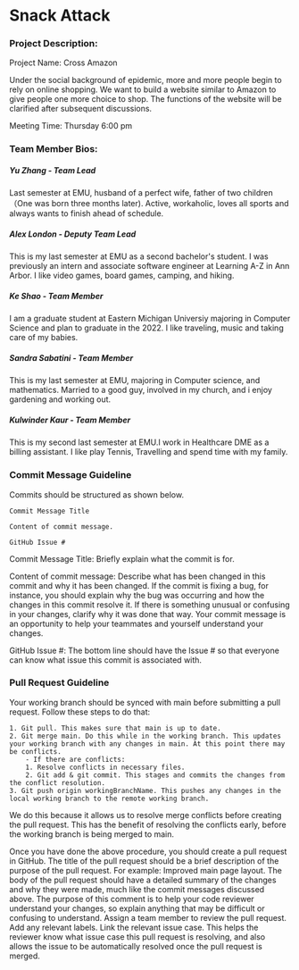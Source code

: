 # Snack Attack

### Project Description: 

Project Name: Cross Amazon

Under the social background of epidemic, more and more people begin to rely on online shopping. We want to build a website similar to Amazon to give people one more choice to shop. The functions of the website will be clarified after subsequent discussions.

Meeting Time: Thursday 6:00 pm

### Team Member Bios:

##### Yu Zhang - Team Lead

Last semester at EMU, husband of a perfect wife, father of two children（One was born three months later). Active, workaholic, loves all sports and always wants to finish ahead of schedule.

##### Alex London - Deputy Team Lead

This is my last semester at EMU as a second bachelor's student. I was previously an intern and associate software engineer at Learning A-Z in Ann Arbor. I like video games, board games, camping, and hiking.

##### Ke Shao - Team Member

I am a graduate student at Eastern Michigan Universiy majoring in Computer Science and plan to graduate in the 2022. I like traveling, music and taking care of my babies.

##### Sandra Sabatini - Team Member

This is my last semester at EMU, majoring in Computer science, and mathematics. Married to a good guy, involved in my church, and i enjoy gardening and working out. 

##### Kulwinder Kaur - Team Member

This is my second last semester at EMU.I work in Healthcare DME as a billing assistant. I like play Tennis, Travelling and spend time with my family.

### Commit Message Guideline

Commits should be structured as shown below.

    Commit Message Title

    Content of commit message. 

    GitHub Issue #


Commit Message Title: Briefly explain what the commit is for.

Content of commit message: Describe what has been changed in this commit and why it has been changed.
If the commit is fixing a bug, for instance, you should explain why the bug was occurring and how the changes in this commit resolve it.
If there is something unusual or confusing in your changes, clarify why it was done that way. 
Your commit message is an opportunity to help your teammates and yourself understand your changes.

GitHub Issue #: The bottom line should have the Issue # so that everyone can know what issue this commit is associated with.

### Pull Request Guideline

Your working branch should be synced with main before submitting a pull request. Follow these steps to do that:

    1. Git pull. This makes sure that main is up to date.
    2. Git merge main. Do this while in the working branch. This updates your working branch with any changes in main. At this point there may be conflicts.
        - If there are conflicts:
        1. Resolve conflicts in necessary files.
        2. Git add & git commit. This stages and commits the changes from the conflict resolution.
    3. Git push origin workingBranchName. This pushes any changes in the local working branch to the remote working branch.

We do this because it allows us to resolve merge conflicts before creating the pull request. This has the benefit of resolving the conflicts early, before the working branch is being merged to main.

Once you have done the above procedure, you should create a pull request in GitHub.
The title of the pull request should be a brief description of the purpose of the pull request. For example: Improved main page layout.
The body of the pull request should have a detailed summary of the changes and why they were made, much like the commit messages discussed above. The purpose of this comment is to help your code reviewer understand your changes, so explain anything that may be difficult or confusing to understand.
Assign a team member to review the pull request.
Add any relevant labels.
Link the relevant issue case. This helps the reviewer know what issue case this pull request is resolving, and also allows the issue to be automatically resolved once the pull request is merged.
